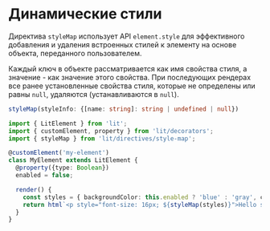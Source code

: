 # Динамические стили

Директива `styleMap` использует API `element.style` для эффективного добавления и удаления встроенных стилей к элементу на основе объекта, переданного пользователем.

Каждый ключ в объекте рассматривается как имя свойства стиля, а значение - как значение этого свойства. При последующих рендерах все ранее установленные свойства стиля, которые не определены или равны `null`, удаляются (устанавливаются в `null`).

```ts
styleMap(styleInfo: {[name: string]: string | undefined | null})
```

```ts
import { LitElement } from 'lit';
import { customElement, property } from 'lit/decorators';
import { styleMap } from 'lit/directives/style-map';

@customElement('my-element')
class MyElement extends LitElement {
  @property({type: Boolean})
  enabled = false;

  render() {
    const styles = { backgroundColor: this.enabled ? 'blue' : 'gray', color: 'white' };
    return html`<p style="font-size: 16px; ${styleMap(styles)}">Hello style!</p>`;
  }
}
```
